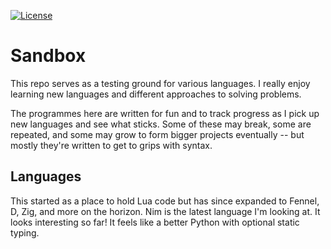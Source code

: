 [![License](https://img.shields.io/badge/License-BSD_3--Clause-blue.svg)](https://opensource.org/licenses/BSD-3-Clause)
# Sandbox
This repo serves as a testing ground for various languages. I really enjoy learning new languages and different approaches to solving problems.

The programmes here are written for fun and to track progress as I pick up new languages and see what sticks. Some of these may break, some are repeated, and some may grow to form bigger projects eventually -- but mostly they're written to get to grips with syntax.

## Languages
This started as a place to hold Lua code but has since expanded to Fennel, D, Zig, and more on the horizon. Nim is the latest language I'm looking at. It looks interesting so far! It feels like a better Python with optional static typing. 
